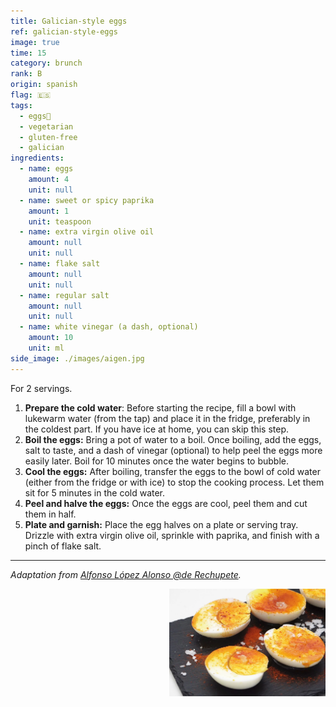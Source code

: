 ```yaml
---
title: Galician-style eggs
ref: galician-style-eggs
image: true
time: 15
category: brunch
rank: B
origin: spanish
flag: 🇪🇸
tags:
  - eggs🥚
  - vegetarian
  - gluten-free
  - galician
ingredients:
  - name: eggs
    amount: 4
    unit: null
  - name: sweet or spicy paprika
    amount: 1
    unit: teaspoon
  - name: extra virgin olive oil
    amount: null
    unit: null
  - name: flake salt
    amount: null
    unit: null
  - name: regular salt
    amount: null
    unit: null
  - name: white vinegar (a dash, optional)
    amount: 10
    unit: ml
side_image: ./images/aigen.jpg
---
```


For 2 servings.

1. **Prepare the cold water**: Before starting the recipe, fill a bowl with lukewarm water (from the tap) and place it in the fridge, preferably in the coldest part. If you have ice at home, you can skip this step.
2. **Boil the eggs:** Bring a pot of water to a boil. Once boiling, add the eggs, salt to taste, and a dash of vinegar (optional) to help peel the eggs more easily later. Boil for 10 minutes once the water begins to bubble.
3. **Cool the eggs:** After boiling, transfer the eggs to the bowl of cold water (either from the fridge or with ice) to stop the cooking process. Let them sit for 5 minutes in the cold water.
4. **Peel and halve the eggs:** Once the eggs are cool, peel them and cut them in half.
5. **Plate and garnish:** Place the egg halves on a plate or serving tray. Drizzle with extra virgin olive oil, sprinkle with paprika, and finish with a pinch of flake salt.
   
---

_Adaptation from [Alfonso López Alonso @de Rechupete](https://www.abc.es/recetasderechupete/huevos-a-la-gallega-una-tapa-lista-en-15-minutos/93338/)._

<img src="images/galician_style_eggs.png" style="width:250px; float:right;"/>